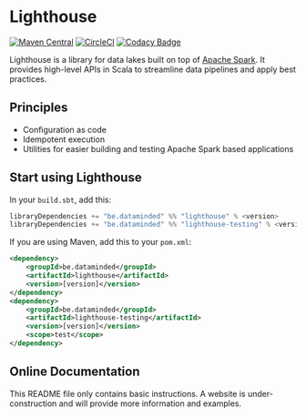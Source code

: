 # Lighthouse
[![Maven Central](https://maven-badges.herokuapp.com/maven-central/be.dataminded/lighthouse_2.11/badge.svg)](https://maven-badges.herokuapp.com/maven-central/be.dataminded/lighthouse)
[![CircleCI](https://circleci.com/gh/datamindedbe/lighthouse.svg?style=svg)](https://circleci.com/gh/datamindedbe/lighthouse)
[![Codacy Badge](https://api.codacy.com/project/badge/Grade/a0cb9f75da0a4df887b06d37434cfc04)](https://www.codacy.com/app/mLavaert/lighthouse?utm_source=github.com&amp;utm_medium=referral&amp;utm_content=datamindedbe/lighthouse&amp;utm_campaign=Badge_Grade)

Lighthouse is a library for data lakes built on top of [Apache Spark](http://spark.apache.org/). 
It provides high-level APIs in Scala to streamline data pipelines and apply best practices. 

## Principles

- Configuration as code
- Idempotent execution
- Utilities for easier building and testing Apache Spark based applications

## Start using Lighthouse

In your `build.sbt`, add this:
```scala
libraryDependencies += "be.dataminded" %% "lighthouse" % <version>
libraryDependencies += "be.dataminded" %% "lighthouse-testing" % <version> % Test
```

If you are using Maven, add this to your `pom.xml`: 

```xml
<dependency>
    <groupId>be.dataminded</groupId>
    <artifactId>lighthouse</artifactId>
    <version>[version]</version>
</dependency>
<dependency>
    <groupId>be.dataminded</groupId>
    <artifactId>lighthouse-testing</artifactId>
    <version>[version]</version>
    <scope>test</scope>
</dependency>
```

## Online Documentation

This README file only contains basic instructions. 
A website is under-construction and will provide more information and examples.
